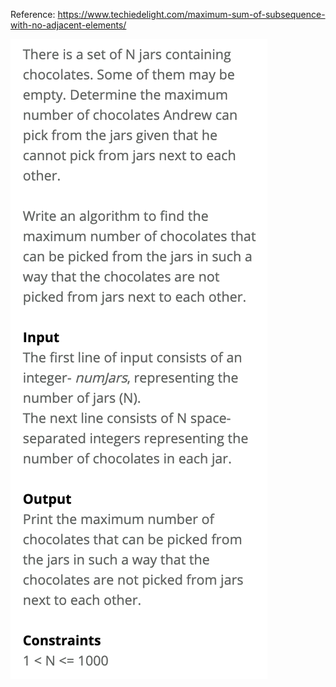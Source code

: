 Reference:
https://www.techiedelight.com/maximum-sum-of-subsequence-with-no-adjacent-elements/

![](images/oa2.png)
